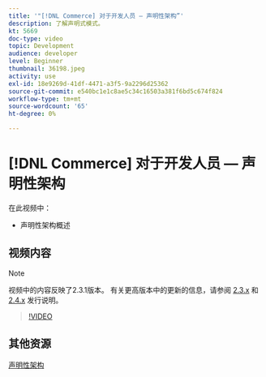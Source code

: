 ```yaml
---
title: '"[!DNL Commerce] 对于开发人员 — 声明性架构”'
description: 了解声明式模式。
kt: 5669
doc-type: video
topic: Development
audience: developer
level: Beginner
thumbnail: 36198.jpeg
activity: use
exl-id: 18e9269d-41df-4471-a3f5-9a2296d25362
source-git-commit: e540bc1e1c8ae5c34c16503a381f6bd5c674f824
workflow-type: tm+mt
source-wordcount: '65'
ht-degree: 0%

---
```


# [!DNL Commerce] 对于开发人员 — 声明性架构

在此视频中：

- 声明性架构概述

## 视频内容

>[!NOTE]
>
>视频中的内容反映了2.3.1版本。 有关更高版本中的更新的信息，请参阅 [ 2.3.x](https://devdocs.magento.com/guides/v2.3/release-notes/bk-release-notes.html) 和 [2.4.x](https://devdocs.magento.com/guides/v2.4/release-notes/bk-release-notes.html) 发行说明。

>[!VIDEO](https://video.tv.adobe.com/v/36198?quality=12&learn=on)

## 其他资源

[声明性架构](https://devdocs.magento.com/guides/v2.4/extension-dev-guide/declarative-schema/)
